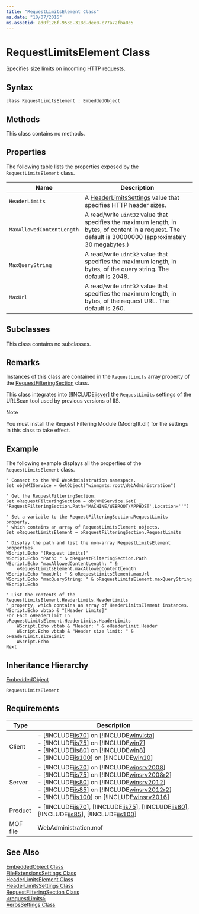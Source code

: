 ```yaml
---
title: "RequestLimitsElement Class"
ms.date: "10/07/2016"
ms.assetid: ad0f126f-9538-318d-dee0-c77a72fba0c5
---
```

# RequestLimitsElement Class
Specifies size limits on incoming HTTP requests.  
  
## Syntax  
  
```vbs  
class RequestLimitsElement : EmbeddedObject  
```  
  
## Methods  
 This class contains no methods.  
  
## Properties  
 The following table lists the properties exposed by the `RequestLimitsElement` class.  
  
|Name|Description|  
|----------|-----------------|  
|`HeaderLimits`|A [HeaderLimitsSettings](../wmi-provider/headerlimitssettings-class.md) value that specifies HTTP header sizes.|  
|`MaxAllowedContentLength`|A read/write `uint32` value that specifies the maximum length, in bytes, of content in a request. The default is 30000000 (approximately 30 megabytes.)|  
|`MaxQueryString`|A read/write `uint32` value that specifies the maximum length, in bytes, of the query string. The default is 2048.|  
|`MaxUrl`|A read/write `uint32` value that specifies the maximum length, in bytes, of the request URL. The default is 260.|  
  
## Subclasses  
 This class contains no subclasses.  
  
## Remarks  
 Instances of this class are contained in the `RequestLimits` array property of the [RequestFilteringSection](../wmi-provider/requestfilteringsection-class.md) class.  
  
 This class integrates into [!INCLUDE[iisver](../wmi-provider/includes/iisver-md.md)] the `RequestLimits` settings of the URLScan tool used by previous versions of IIS.  
  
> [!NOTE]
>  You must install the Request Filtering Module (Modrqflt.dll) for the settings in this class to take effect.  
  
## Example  
 The following example displays all the properties of the `RequestLimitsElement` class.  
  
```  
' Connect to the WMI WebAdministration namespace.  
Set objWMIService = GetObject("winmgmts:root\WebAdministration")  
  
' Get the RequestFilteringSection.  
Set oRequestFilteringSection = objWMIService.Get( _  
"RequestFilteringSection.Path='MACHINE/WEBROOT/APPHOST',Location=''")  
  
' Set a variable to the RequestFilteringSection.RequestLimits property,  
' which contains an array of RequestLimitsElement objects.  
Set oRequestLimitsElement = oRequestFilteringSection.RequestLimits  
  
' Display the path and list the non-array RequestLimitsElement properties.  
WScript.Echo "[Request Limits]"  
WScript.Echo "Path: " & oRequestFilteringSection.Path   
WScript.Echo "maxAllowedContentLength: " & _  
    oRequestLimitsElement.maxAllowedContentLength  
WScript.Echo "maxUrl: " & oRequestLimitsElement.maxUrl  
WScript.Echo "maxQueryString: " & oRequestLimitsElement.maxQueryString  
WScript.Echo   
  
' List the contents of the RequestLimitsElement.HeaderLimits.HeaderLimits  
' property, which contains an array of HeaderLimitsElement instances.  
WScript.Echo vbtab & "[Header Limits]"  
For Each oHeaderLimit In oRequestLimitsElement.HeaderLimits.HeaderLimits  
    WScript.Echo vbtab & "Header: " & oHeaderLimit.Header  
    WScript.Echo vbtab & "Header size limit: " & oHeaderLimit.sizeLimit  
    WScript.Echo   
Next  
```  
  
## Inheritance Hierarchy  
 [EmbeddedObject](../wmi-provider/embeddedobject-class.md)  
  
 `RequestLimitsElement`  
  
## Requirements  
  
|Type|Description|  
|----------|-----------------|  
|Client|-   [!INCLUDE[iis70](../wmi-provider/includes/iis70-md.md)] on [!INCLUDE[winvista](../wmi-provider/includes/winvista-md.md)]<br />-   [!INCLUDE[iis75](../wmi-provider/includes/iis75-md.md)] on [!INCLUDE[win7](../wmi-provider/includes/win7-md.md)]<br />-   [!INCLUDE[iis80](../wmi-provider/includes/iis80-md.md)] on [!INCLUDE[win8](../wmi-provider/includes/win8-md.md)]<br />-   [!INCLUDE[iis100](../wmi-provider/includes/iis100-md.md)] on [!INCLUDE[win10](../wmi-provider/includes/win10-md.md)]|  
|Server|-   [!INCLUDE[iis70](../wmi-provider/includes/iis70-md.md)] on [!INCLUDE[winsrv2008](../wmi-provider/includes/winsrv2008-md.md)]<br />-   [!INCLUDE[iis75](../wmi-provider/includes/iis75-md.md)] on [!INCLUDE[winsrv2008r2](../wmi-provider/includes/winsrv2008r2-md.md)]<br />-   [!INCLUDE[iis80](../wmi-provider/includes/iis80-md.md)] on [!INCLUDE[winsrv2012](../wmi-provider/includes/winsrv2012-md.md)]<br />-   [!INCLUDE[iis85](../wmi-provider/includes/iis85-md.md)] on [!INCLUDE[winsrv2012r2](../wmi-provider/includes/winsrv2012r2-md.md)]<br />-   [!INCLUDE[iis100](../wmi-provider/includes/iis100-md.md)] on [!INCLUDE[winsrv2016](../wmi-provider/includes/winsrv2016-md.md)]|  
|Product|-   [!INCLUDE[iis70](../wmi-provider/includes/iis70-md.md)], [!INCLUDE[iis75](../wmi-provider/includes/iis75-md.md)], [!INCLUDE[iis80](../wmi-provider/includes/iis80-md.md)], [!INCLUDE[iis85](../wmi-provider/includes/iis85-md.md)], [!INCLUDE[iis100](../wmi-provider/includes/iis100-md.md)]|  
|MOF file|WebAdministration.mof|  
  
## See Also  
 [EmbeddedObject Class](../wmi-provider/embeddedobject-class.md)   
 [FileExtensionsSettings Class](../wmi-provider/fileextensionssettings-class.md)   
 [HeaderLimitsElement Class](../wmi-provider/headerlimitselement-class.md)   
 [HeaderLimitsSettings Class](../wmi-provider/headerlimitssettings-class.md)   
 [RequestFilteringSection Class](../wmi-provider/requestfilteringsection-class.md)   
 [\<requestLimits>](https://msdn.microsoft.com/library/2464898f-f4aa-4955-919e-ed7492ad2b78)   
 [VerbsSettings Class](../wmi-provider/verbssettings-class.md)
